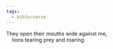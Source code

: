 ```yaml
---
tags:
  - bible/verse
---
```

They open their mouths wide against me,  
    lions tearing prey and roaring.